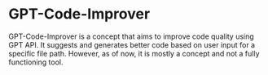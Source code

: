 # GPT-Code-Improver
GPT-Code-Improver is a concept that aims to improve code quality using GPT API. It suggests and generates better code based on user input for a specific file path. However, as of now, it is mostly a concept and not a fully functioning tool.
